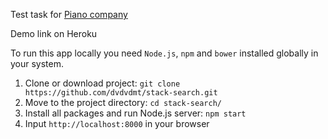 Test task for [Piano company](http://piano.io/)  

Demo link on Heroku  

To run this app locally you need `Node.js`, `npm` and `bower` installed globally in your system.  
1. Clone or download project: `git clone https://github.com/dvdvdmt/stack-search.git`  
2. Move to the project directory: `cd stack-search/`
3. Install all packages and run Node.js server: `npm start`
4. Input `http://localhost:8000` in your browser